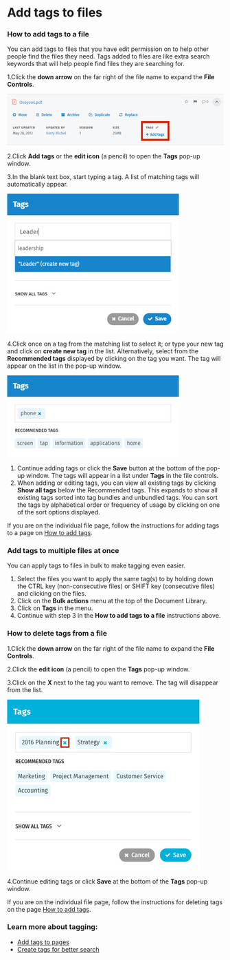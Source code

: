# Add tags to files



### How to add tags to a file

You can add tags to files that you have edit permission on to help other people find the files they need. Tags added to files are like extra search keywords that will help people find files they are searching for.  
 

1.Click the **down arrow** on the far right of the file name to expand the **File Controls**.

![](../../.gitbook/assets/1%20%2836%29.jpg)



2.Click **Add tags** or the **edit icon** \(a pencil\) to open the **Tags** pop-up window.

3.In the blank text box, start typing a tag. A list of matching tags will automatically appear.

![](../../.gitbook/assets/2%20%284%29.jpg)

4.Click once on a tag from the matching list to select it; or type your new tag and click on **create new tag** in the list. Alternatively, select from the **Recommended tags** displayed by clicking on the tag you want. The tag will appear on the list in the pop-up window.

![](../../.gitbook/assets/3%20%282%29.jpg)



1. Continue adding tags or click the **Save** button at the bottom of the pop-up window. The tags will appear in a list under **Tags** in the file controls.
2. When adding or editing tags, you can view all existing tags by clicking **Show all tags** below the Recommended tags. This expands to show all existing tags sorted into tag bundles and unbundled tags. You can sort the tags by alphabetical order or frequency of usage by clicking on one of the sort options displayed.

If you are on the individual file page, follow the instructions for adding tags to a page on [How to add tags](https://community.thoughtfarmer.com/content/105801).

### Add tags to multiple files at once

You can apply tags to files in bulk to make tagging even easier.

1. Select the files you want to apply the same tag\(s\) to by holding down the CTRL key \(non-consecutive files\) or SHIFT key \(consecutive files\) and clicking on the files.
2. Click on the **Bulk actions** menu at the top of the Document Library.
3. Click on **Tags** in the menu.
4. Continue with step 3 in the **How to add tags to a file** instructions above.

### How to delete tags from a file

1.Click the **down arrow** on the far right of the file name to expand the **File Controls**.

2.Click the **edit icon** \(a pencil\) to open the **Tags** pop-up window.

3.Click on the **X** next to the tag you want to remove. The tag will disappear from the list.  


![](../../.gitbook/assets/4%20%2818%29.jpg)



4.Continue editing tags or click **Save** at the bottom of the **Tags** pop-up window.

If you are on the individual file page, follow the instructions for deleting tags on the page [How to add tags](https://community.thoughtfarmer.com/content/105801).

### Learn more about tagging:

* [Add tags to pages](add-and-delete-tags.md)
* [Create tags for better search](tags-for-better-search.md)

